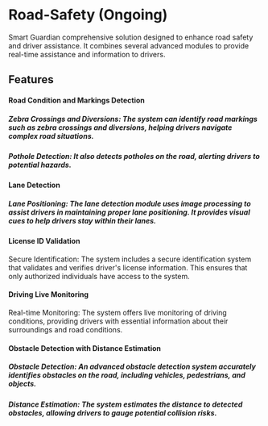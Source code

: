 # Road-Safety (Ongoing)

Smart Guardian comprehensive solution designed to enhance road safety and driver assistance. It combines several advanced modules to provide real-time assistance and information to drivers.

## Features

#### Road Condition and Markings Detection
##### Zebra Crossings and Diversions: The system can identify road markings such as zebra crossings and diversions, helping drivers navigate complex road situations.

##### Pothole Detection: It also detects potholes on the road, alerting drivers to potential hazards.

#### Lane Detection
##### Lane Positioning: The lane detection module uses image processing to assist drivers in maintaining proper lane positioning. It provides visual cues to help drivers stay within their lanes.

#### License ID Validation
Secure Identification: The system includes a secure identification system that validates and verifies driver's license information. This ensures that only authorized individuals have access to the system.

#### Driving Live Monitoring
Real-time Monitoring: The system offers live monitoring of driving conditions, providing drivers with essential information about their surroundings and road conditions.

#### Obstacle Detection with Distance Estimation
##### Obstacle Detection: An advanced obstacle detection system accurately identifies obstacles on the road, including vehicles, pedestrians, and objects.

##### Distance Estimation: The system estimates the distance to detected obstacles, allowing drivers to gauge potential collision risks.

